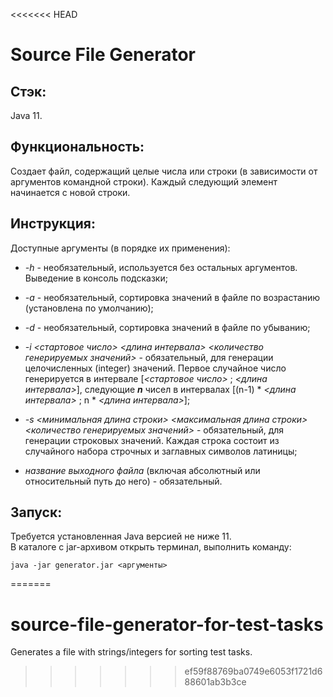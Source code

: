 <<<<<<< HEAD
# Source File Generator
## Стэк:
Java 11.
## Функциональность:
Создает файл, содержащий целые числа или строки (в зависимости от аргументов командной строки).
Каждый следующий элемент начинается с новой строки.

## Инструкция:
Доступные аргументы (в порядке их применения):
- *-h* - необязательный, используется без остальных аргументов. Выведение в консоль подсказки;


- *-a* - необязательный, сортировка значений в файле по возрастанию (установлена по умолчанию);
- *-d* - необязательный, сортировка значений в файле по убыванию;
- *-i* *<стартовое число>* *<длина интервала>* *<количество генерируемых значений>* - обязательный,
    для генерации целочисленных (integer) значений. Первое случайное число генерируется в интервале [*<стартовое число>* ; *<длина интервала>*], 
    следующие ***n*** чисел в интервалах [(n-1) * *<длина интервала>* ; n * *<длина интервала>*];
- *-s* *<минимальная длина строки>* *<максимальная длина строки>* *<количество генерируемых значений>* - обязательный, для генерации строковых значений. 
Каждая строка состоит из случайного набора строчных и заглавных символов латиницы;
- *название выходного файла* (включая абсолютный или относительный путь до него) - обязательный.

## Запуск:
Требуется установленная Java версией не ниже 11.  
В каталоге с jar-архивом открыть терминал, выполнить команду:
```
java -jar generator.jar <аргументы>
```
=======
# source-file-generator-for-test-tasks
Generates a file with strings/integers for sorting test tasks.
>>>>>>> ef59f88769ba0749e6053f1721d688601ab3b3ce
